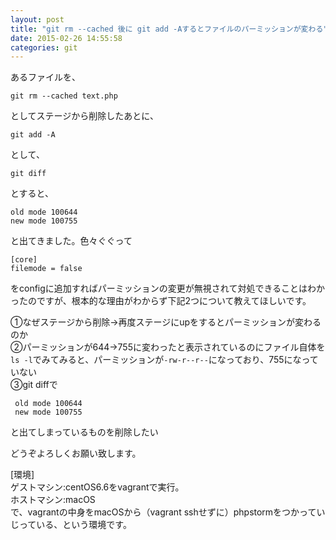 ```yaml
---
layout: post
title: "git rm --cached 後に git add -Aするとファイルのパーミッションが変わる"
date: 2015-02-26 14:55:58
categories: git
---
```

<p>あるファイルを、</p>

<pre><code>git rm --cached text.php
</code></pre>

<p>としてステージから削除したあとに、</p>

<pre><code>git add -A
</code></pre>

<p>として、</p>

<pre><code>git diff 
</code></pre>

<p>とすると、</p>

<pre><code>old mode 100644
new mode 100755
</code></pre>

<p>と出てきました。色々ぐぐって</p>

<pre><code>[core]
filemode = false
</code></pre>

<p>をconfigに追加すればパーミッションの変更が無視されて対処できることはわかったのですが、根本的な理由がわからず下記2つについて教えてほしいです。</p>

<p>①なぜステージから削除→再度ステージにupをするとパーミッションが変わるのか<br>
②パーミッションが644→755に変わったと表示されているのにファイル自体を<code>ls -l</code>でみてみると、パーミッションが<code>-rw-r--r--</code>になっており、755になっていない<br>
③git diffで</p>

<pre><code> old mode 100644
 new mode 100755
</code></pre>

<p>と出てしまっているものを削除したい</p>

<p>どうぞよろしくお願い致します。</p>

<p>[環境]<br>
ゲストマシン:centOS6.6をvagrantで実行。<br>
ホストマシン:macOS<br>
で、vagrantの中身をmacOSから（vagrant sshせずに）phpstormをつかっていじっている、という環境です。</p>
